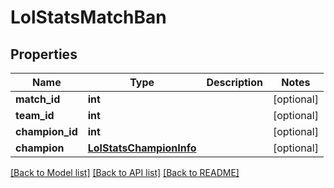 # LolStatsMatchBan

## Properties
Name | Type | Description | Notes
------------ | ------------- | ------------- | -------------
**match_id** | **int** |  | [optional] 
**team_id** | **int** |  | [optional] 
**champion_id** | **int** |  | [optional] 
**champion** | [**LolStatsChampionInfo**](LolStatsChampionInfo.md) |  | [optional] 

[[Back to Model list]](../README.md#documentation-for-models) [[Back to API list]](../README.md#documentation-for-api-endpoints) [[Back to README]](../README.md)

